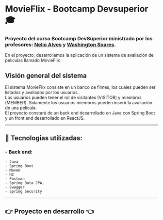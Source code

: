 # MovieFlix - Bootcamp Devsuperior :mortar_board:

### Proyecto del curso Bootcamp DevSuperior ministrado por los profesores: [Nelio Alves](https://www.linkedin.com/in/nelio-alves/) y [Washington Soares](https://www.linkedin.com/in/washington-soares-braga/).

En el proyecto, desarrollamos la aplicación de un sistema de avaliación de peliculas llamado MovieFlix

## Visión general del sistema

El sistema MovieFlix consiste en un banco de filmes, los cuales pueden ser listados y avaliados por los usuarios.  
Los usuarios pueden tener el rol de visitantes (VISITOR) y miembros (MEMBER). Solamente los usuarios miembros pueden inserir la avaliación de una película.   
El proyecto constará de un back end desarrollado en Java con Spring Boot y un front end desarrollado en ReactJS.

---

## :hammer: Tecnologias utilizadas:
### - Back end:
    - Java
    - Spring Boot
    - Maven
    - H2
    - Postman
    - Spring Data JPA,
    - Swagger
    - Spring Security
---




## :point_right:  Proyecto en desarrollo :point_left: